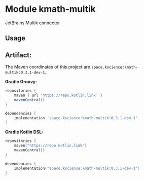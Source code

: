# Module kmath-multik

JetBrains Multik connector

## Usage

## Artifact:

The Maven coordinates of this project are `space.kscience:kmath-multik:0.3.1-dev-1`.

**Gradle Groovy:**
```groovy
repositories {
    maven { url 'https://repo.kotlin.link' }
    mavenCentral()
}

dependencies {
    implementation 'space.kscience:kmath-multik:0.3.1-dev-1'
}
```
**Gradle Kotlin DSL:**
```kotlin
repositories {
    maven("https://repo.kotlin.link")
    mavenCentral()
}

dependencies {
    implementation("space.kscience:kmath-multik:0.3.1-dev-1")
}
```
